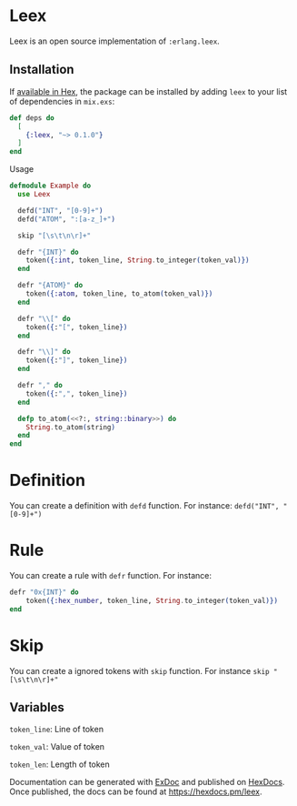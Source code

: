 # Leex

Leex is an open source implementation of `:erlang.leex`.

## Installation

If [available in Hex](https://hex.pm/docs/publish), the package can be installed
by adding `leex` to your list of dependencies in `mix.exs`:

```elixir
def deps do
  [
    {:leex, "~> 0.1.0"}
  ]
end
```

Usage
```elixir
defmodule Example do
  use Leex

  defd("INT", "[0-9]+")
  defd("ATOM", ":[a-z_]+")

  skip "[\s\t\n\r]+"

  defr "{INT}" do
    token({:int, token_line, String.to_integer(token_val)})
  end

  defr "{ATOM}" do
    token({:atom, token_line, to_atom(token_val)})
  end

  defr "\\[" do
    token({:"[", token_line})
  end

  defr "\\]" do
    token({:"]", token_line})
  end

  defr "," do
    token({:",", token_line})
  end

  defp to_atom(<<?:, string::binary>>) do
    String.to_atom(string)
  end
end
```

# Definition

You can create a definition with `defd` function. 
For instance: `defd("INT", "[0-9]+")`

# Rule

You can create a rule with `defr` function.
For instance: 
```elixir
defr "0x{INT}" do
    token({:hex_number, token_line, String.to_integer(token_val)})
end
```

# Skip

You can create a ignored tokens with `skip` function.
For instance `skip "[\s\t\n\r]+"`

## Variables

`token_line`: Line of token

`token_val`: Value of token

`token_len`: Length of token


Documentation can be generated with [ExDoc](https://github.com/elixir-lang/ex_doc)
and published on [HexDocs](https://hexdocs.pm). Once published, the docs can
be found at <https://hexdocs.pm/leex>.
